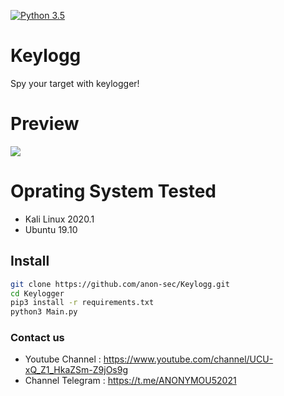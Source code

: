 [![Python 3.5](https://img.shields.io/badge/Python-3.5-yellow.svg)](http://www.python.org/download/) 

# Keylogg
<p>Spy your target with keylogger!</p>

# Preview
<img src="https://uploadpie.com/pNlD6T">

# Oprating System Tested
<div class="list">
<ul>
<li>Kali Linux 2020.1</li>
<li>Ubuntu 19.10</li>
</ul>
</div>


## Install
```bash
git clone https://github.com/anon-sec/Keylogg.git
cd Keylogger
pip3 install -r requirements.txt
python3 Main.py 
```

### Contact us
- Youtube Channel : https://www.youtube.com/channel/UCU-xQ_Z1_HkaZSm-Z9jOs9g
- Channel Telegram : https://t.me/ANONYMOU52021

